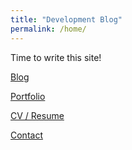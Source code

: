 ```yaml
---
title: "Development Blog"
permalink: /home/
---
```


Time to write this site!

<a href = "/Blog/">Blog<a>

<a href = "/Portfolio">Portfolio <a>

<a href = "/Resume/">CV / Resume <a>

<a href = "/Contact/">Contact <a>